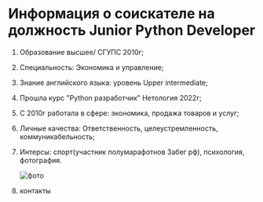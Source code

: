 # Информация о соискателе на должность Junior Python Developer

1. Образование высшее/ СГУПС 2010г;
2. Специальность: Экономика и управление;
3. Знание английского языка:  уровень Upper intermediate;
4. Прошла курс "Python разработчик" Нетология 2022г;
5. С 2010г работала в сфере: экономика, продажа товаров и услуг; 
6. Личные качества: Ответственность, целеустремленность, коммуникабельность;
7. Интерсы: спорт(участник полумарафотнов Забег рф), психология, фотография.
   

   ![фото](https://st4.depositphotos.com/3396639/20864/i/450/depositphotos_208646586-stock-photo-attractive-female-software-developer-looking.jpg)
   
8. контакты
   
